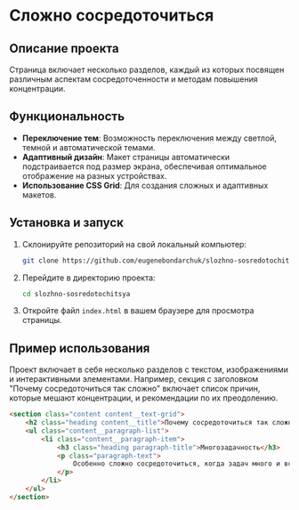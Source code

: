 # Сложно сосредоточиться

## Описание проекта

Страница включает несколько разделов, каждый из которых посвящен различным аспектам сосредоточенности и методам повышения концентрации. 

## Функциональность

- **Переключение тем**: Возможность переключения между светлой, темной и автоматической темами.
- **Адаптивный дизайн**: Макет страницы автоматически подстраивается под размер экрана, обеспечивая оптимальное отображение на разных устройствах.
- **Использование CSS Grid**: Для создания сложных и адаптивных макетов.

## Установка и запуск

1. Склонируйте репозиторий на свой локальный компьютер:
    ```bash
    git clone https://github.com/eugenebondarchuk/slozhno-sosredotochitsya
    ```

2. Перейдите в директорию проекта:
    ```bash
    cd slozhno-sosredotochitsya
    ```

3. Откройте файл `index.html` в вашем браузере для просмотра страницы.

## Пример использования

Проект включает в себя несколько разделов с текстом, изображениями и интерактивными элементами. Например, секция с заголовком "Почему сосредоточиться так сложно" включает список причин, которые мешают концентрации, и рекомендации по их преодолению.

```html
<section class="content content__text-grid">
    <h2 class="heading content__title">Почему сосредоточиться так сложно</h2>
    <ul class="content__paragraph-list">
        <li class="content__paragraph-item">
            <h3 class="heading paragraph-title">Многозадачность</h3>
            <p class="paragraph-text">
                Особенно сложно сосредоточиться, когда задач много и все они — важные...
            </p>
        </li>
    </ul>
</section>
